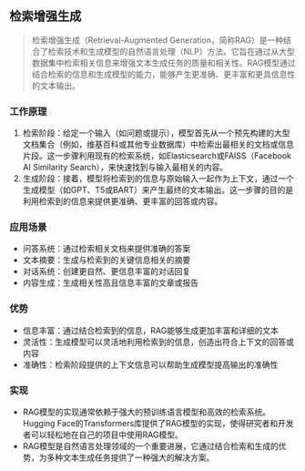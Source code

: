 ## 检索增强生成
> 检索增强生成（Retrieval-Augmented Generation，简称RAG）是一种结合了检索技术和生成模型的自然语言处理（NLP）方法。它旨在通过从大型数据集中检索相关信息来增强文本生成任务的质量和相关性。RAG模型通过结合检索的信息和生成模型的能力，能够产生更准确、更丰富和更具信息性的文本输出。

### 工作原理
1. 检索阶段：给定一个输入（如问题或提示），模型首先从一个预先构建的大型文档集合（例如，维基百科或其他专业数据库）中检索出最相关的文档或信息片段。这一步骤利用现有的检索系统，如Elasticsearch或FAISS（Facebook AI Similarity Search），来快速找到与输入最相关的内容。
2. 生成阶段：接着，模型将检索到的信息与原始输入一起作为上下文，通过一个生成模型（如GPT、T5或BART）来产生最终的文本输出。这一步骤的目的是利用检索到的信息来提供更准确、更丰富的回答或内容。

### 应用场景
* 问答系统：通过检索相关文档来提供准确的答案
* 文本摘要：生成与检索到的关键信息相关的摘要
* 对话系统：创建更自然、更信息丰富的对话回复
* 内容生成：生成相关性高且信息丰富的文章或报告

### 优势
* 信息丰富：通过结合检索到的信息，RAG能够生成更加丰富和详细的文本
* 灵活性：生成模型可以灵活地利用检索到的信息，创造出符合上下文的回答或内容
* 准确性：检索阶段提供的上下文信息可以帮助生成模型提高输出的准确性

### 实现
* RAG模型的实现通常依赖于强大的预训练语言模型和高效的检索系统。Hugging Face的Transformers库提供了RAG模型的实现，使得研究者和开发者可以轻松地在自己的项目中使用RAG模型。
* RAG模型是自然语言处理领域的一个重要进展，它通过结合检索和生成的优势，为多种文本生成任务提供了一种强大的解决方案。

